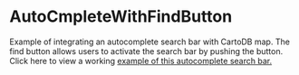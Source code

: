 # AutoCmpleteWithFindButton
Example of integrating an autocomplete search bar with CartoDB map. The find button allows users to activate the search bar by pushing the button.
Click here to view a working [example of this autocomplete search bar.](http://massgis.github.io/AutoCmpleteWithFindButton/)

